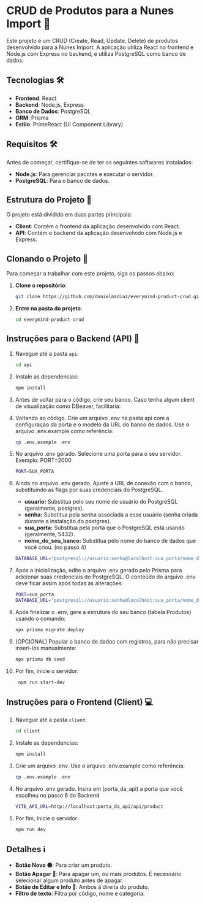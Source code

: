 # CRUD de Produtos para a Nunes Import 🚀

Este projeto é um CRUD (Create, Read, Update, Delete) de produtos desenvolvido para a Nunes Import. A aplicação utiliza React no frontend e Node.js com Express no backend, e utiliza PostgreSQL como banco de dados.

## Tecnologias 🛠️

- **Frontend**: React
- **Backend**: Node.js, Express
- **Banco de Dados**: PostgreSQL
- **ORM**: Prisma
- **Estilo**: PrimeReact (UI Component Library)

## Requisitos 🛠️

Antes de começar, certifique-se de ter os seguintes softwares instalados:

- **Node.js**: Para gerenciar pacotes e executar o servidor.
- **PostgreSQL**: Para o banco de dados.

## Estrutura do Projeto 📂

O projeto está dividido em duas partes principais:

- **Client**: Contém o frontend da aplicação desenvolvido com React.
- **API**: Contém o backend da aplicação desenvolvido com Node.js e Express.

## Clonando o Projeto 🔄

Para começar a trabalhar com este projeto, siga os passos abaixo:

1. **Clone o repositório**:

   ```bash
   git clone https://github.com/danielmsdiaz/everymind-product-crud.git

2. **Entre na pasta do projeto**:

   ```bash
   cd everymind-product-crud

## Instruções para o Backend (API) 🔧

1. Navegue até a pasta `api`:
   
   ```bash
   cd api

3. Instale as dependencias:
   
   ```bash
   npm install

4. Antes de voltar para o código, crie seu banco. Caso tenha algum client de visualização como DBeaver, facilitaria:
   
5. Voltando ao código. Crie um arquivo .env na pasta api com a configuração da porta e o modelo da URL do banco de dados. Use o arquivo .env.example como referência:
   
   ```bash
   cp .env.example .env

6. No arquivo .env gerado. Selecione uma porta para o seu servidor. Exemplo: PORT=2000
   
   ```bash
   PORT=SUA_PORTA

7. Ainda no arquivo .env gerado. Ajuste a URL de conexão com o banco, substituindo as flags por suas credenciais do PostgreSQL.

   - **usuario:** Substitua pelo seu nome de usuário do PostgreSQL (geralmente, postgres).
   - **senha:** Substitua pela senha associada a esse usuário (senha criada durante a instalação do postgres).
   - **sua_porta:** Substitua pela porta que o PostgreSQL está usando (geralmente, 5432).
   - **nome_do_seu_banco:** Substitua pelo nome do banco de dados que você criou. (no passo 4)
   
   ```bash
   DATABASE_URL="postgresql://usuario:senha@localhost:sua_porta/nome_do_seu_banco?schema=public"

8. Após a inicialização, edite o arquivo .env gerado pelo Prisma para adicionar suas credenciais do PostgreSQL. O conteúdo do arquivo .env deve ficar assim após todas as alterações:
    
   ```bash
   PORT=sua_porta
   DATABASE_URL="postgresql://usuario:senha@localhost:sua_porta/nome_do_seu_banco?schema=public"

9. Após finalizar o .env, gere a estrutura do seu banco (tabela Produtos) usando o comando:
    
   ```bash
   npx prisma migrate deploy

9. (OPCIONAL) Popular o banco de dados com registros, para não precisar inseri-los manualmente:
    
   ```bash
   npx prisma db seed

9. Por fim, inicie o servidor:
    
   ```bash
    npm run start-dev

## Instruções para o Frontend (Client) 💻

1. Navegue até a pasta `client`:
   
   ```bash
   cd client

3. Instale as dependencias:
   
   ```bash
   npm install

4. Crie um arquivo .env. Use o arquivo .env.example como referência:
   
   ```bash
   cp .env.example .env

6. No arquivo .env gerado. Insira em (porta_da_api) a porta que você escolheu no passo 6 do Backend
   
   ```bash
   VITE_API_URL=http://localhost:porta_da_api/api/product
   
5. Por fim, Inicie o servidor:
   
   ```bash
   npm run dev

## Detalhes ℹ

- **Botão Novo 🟢**: Para criar um produto.
- **Botão Apagar 🔴**: Para apagar um, ou mais produtos. É necessário selecionar algum produto antes de apagar.
- **Botão de Editar e Info 🔴**: Ambos à direita do produto.
- **Filtro de texto**: Filtra por código, nome e categoria.